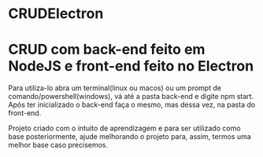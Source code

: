 # CRUDElectron
<h1>CRUD com back-end feito em NodeJS e front-end feito no Electron</h1>

Para utiliza-lo abra um terminal(linux ou macos) ou um prompt de comando/powershell(windows), vá até a pasta back-end e digite npm start.
Após ter inicializado o back-end faça o mesmo, mas dessa vez, na pasta do front-end.

Projeto criado com o intuito de aprendizagem e para ser utilizado como base posteriormente, ajude melhorando o projeto para, assim, termos uma melhor base caso precisemos.
